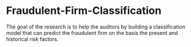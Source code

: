 # Fraudulent-Firm-Classification
The goal of the research is to help the auditors by building a classification model that can predict the fraudulent firm on the basis the present and historical risk factors.
